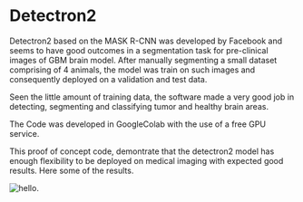 # Detectron2
Detectron2 based on the MASK R-CNN was developed by Facebook and seems to have good outcomes in a segmentation task for pre-clinical images of GBM brain model. After manually segmenting a small dataset comprising of 4 animals, the model was train on such images and consequently deployed on a validation and test data.

Seen the little amount of training data, the software made a very good job in detecting, segmenting and classifying tumor and healthy brain areas.

The Code was developed in GoogleColab with the use of a free GPU service.

This proof of concept code, demontrate that the detectron2 model has enough flexibility to be deployed on medical imaging with expected good results.
Here some of the results.

![hello](images_for_Github/10epochs.jpeg).

